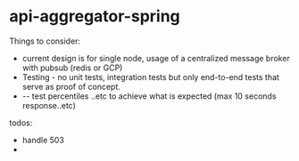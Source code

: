# api-aggregator-spring

Things to consider: 
- current design is for single node, usage of a centralized message broker with pubsub (redis or GCP)  
- Testing - no unit tests, integration tests but only end-to-end tests that serve as proof of concept.
- -- test percentiles ..etc to achieve what is expected (max 10 seconds response..etc)


todos:
- handle 503 
- 